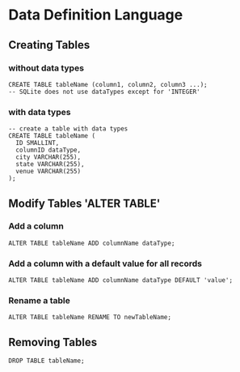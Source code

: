 # Data Definition Language

## Creating Tables

### without data types
    CREATE TABLE tableName (column1, column2, column3 ...);
    -- SQLite does not use dataTypes except for 'INTEGER'

### with data types
    -- create a table with data types
    CREATE TABLE tableName (
      ID SMALLINT,
      columnID dataType,
      city VARCHAR(255),
      state VARCHAR(255),
      venue VARCHAR(255)
    );


## Modify Tables 'ALTER TABLE'

### Add a column
    ALTER TABLE tableName ADD columnName dataType;
### Add a column with a default value for all records
    ALTER TABLE tableName ADD columnName dataType DEFAULT 'value';

### Rename a table
    ALTER TABLE tableName RENAME TO newTableName;


## Removing Tables

    DROP TABLE tableName;

